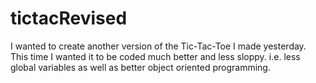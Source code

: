 # tictacRevised

I wanted to create another version of the Tic-Tac-Toe I made yesterday.
This time I wanted it to be coded much better and less sloppy.
i.e. less global variables as well as better object oriented programming.